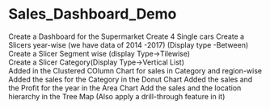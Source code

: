 # Sales_Dashboard_Demo
Create a Dashboard for the Supermarket
Create 4 Single cars
Create a Slicers year-wise (we have data of 2014 -2017) (Display type -Between)
Create a Slicer Segment wise (display Type->Tilewise)		
Create a Slicer Category(Display Type->Vertical List)		
Added in the Clustered COlumn Chart for sales in Category and region-wise		
Added the sales for the Category in the Donut Chart
Added the sales and the Profit for the year in the Area Chart
Add the sales and the location hierarchy in the Tree Map
(Also apply a drill-through feature in it)
